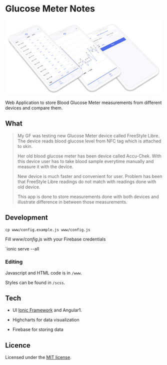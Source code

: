 # Glucose Meter Notes

![Glucose Notes](https://raw.githubusercontent.com/palampinen/glucose-meter/master/app.jpg)

Web Application to store Blood Glucose Meter measurements from different devices and compare them.

## What

> My GF was testing new Glucose Meter device called FreeStyle Libre. The device reads blood glucose
> level from NFC tag which is attached to skin.
>
> Her old blood glucose meter has been device called Accu-Chek. With this device user has to take
> blood sample everytime manually and measure it with the device.
>
> New device is much faster and convenient for user. Problem has been that FreeStyle Libre readings
> do not match with readings done with old device.
>
> This app is done to store measurements done with both devices and illustrate difference in between
> those measurements.

## Development

`cp www/config.example.js www/config.js`

Fill _www/config.js_ with your Firebase credentials

`ionic serve --all

### Editing

Javascript and HTML code is in `/www`.

Styles can be found in `/scss`.

## Tech

* UI [Ionic Framework](http://ionicframework.com/) and Angular1.

* Highcharts for data visualization

* Firebase for storing data

## Licence

Licensed under the [MIT license](http://opensource.org/licenses/MIT).

